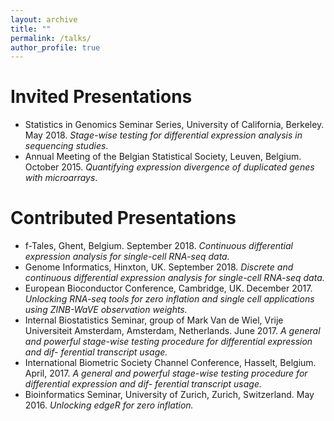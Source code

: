 ```yaml
---
layout: archive
title: ""
permalink: /talks/
author_profile: true
---
```


# Invited Presentations

 - Statistics in Genomics Seminar Series, University of California, Berkeley. May 2018.
 *Stage-wise testing for differential expression analysis in sequencing studies*.
 - Annual Meeting of the Belgian Statistical Society, Leuven, Belgium. October 2015.
 *Quantifying expression divergence of duplicated genes with microarrays*.
 
# Contributed Presentations
 
 - f-Tales, Ghent, Belgium. September 2018. *Continuous differential expression analysis for single-cell RNA-seq data.*
 - Genome Informatics, Hinxton, UK. September 2018. *Discrete and continuous differential expression analysis for single-cell RNA-seq data.*
 - European Bioconductor Conference, Cambridge, UK. December 2017. *Unlocking RNA-seq tools for zero inflation and single cell applications using ZINB-WaVE observation weights.*
 - Internal Biostatistics Seminar, group of Mark Van de Wiel, Vrije Universiteit Amsterdam, Amsterdam, Netherlands. June 2017. *A general and powerful stage-wise testing procedure for differential expression and dif- ferential transcript usage.*
 - International Biometric Society Channel Conference, Hasselt, Belgium. April, 2017. *A general and powerful stage-wise testing procedure for differential expression and dif- ferential transcript usage.*
  - Bioinformatics Seminar, University of Zurich, Zurich, Switzerland. May 2016. *Unlocking edgeR for zero inflation.*

